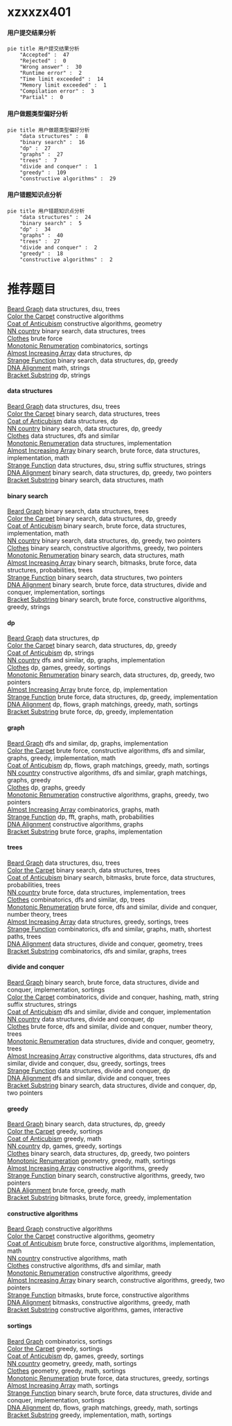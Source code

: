 # xzxxzx401
<!-- tabs:start -->
#### **用户提交结果分析**

```mermaid
pie title 用户提交结果分析
    "Accepted" :  47
    "Rejected" :  0
    "Wrong answer" :  30
    "Runtime error" :  2
    "Time limit exceeded" :  14
    "Memory limit exceeded" :  1
    "Compilation error" :  3
    "Partial" :  0
```
#### **用户做题类型偏好分析**

```mermaid
pie title 用户做题类型偏好分析
    "data structures" :  8
    "binary search" :  16
    "dp" :  27
    "graphs" :  27
    "trees" :  7
    "divide and conquer" :  1
    "greedy" :  109
    "constructive algorithms" :  29
```
#### **用户错题知识点分析**

```mermaid
pie title 用户错题知识点分析
    "data structures" :  24
    "binary search" :  5
    "dp" :  34
    "graphs" :  40
    "trees" :  27
    "divide and conquer" :  2
    "greedy" :  18
    "constructive algorithms" :  2
```
<!-- tabs:end -->
# 推荐题目
[Beard Graph](http://codeforces.com/problemset/problem/165/D)		data structures,
                        dsu,
                        trees		  
[Color the Carpet](http://codeforces.com/problemset/problem/297/D)		constructive algorithms		  
[Coat of Anticubism](http://codeforces.com/problemset/problem/667/B)		constructive algorithms,
                        geometry		  
[NN country](http://codeforces.com/problemset/problem/983/E)		binary search,
                        data structures,
                        trees		  
[Clothes](http://codeforces.com/problemset/problem/102/A)		brute force		  
[Monotonic Renumeration](http://codeforces.com/problemset/problem/1102/E)		combinatorics,
                        sortings		  
[Almost Increasing Array](http://codeforces.com/problemset/problem/946/G)		data structures,
                        dp		  
[Strange Function](http://codeforces.com/problemset/problem/1334/F)		binary search,
                        data structures,
                        dp,
                        greedy		  
[DNA Alignment](http://codeforces.com/problemset/problem/520/C)		math,
                        strings		  
[Bracket Substring](http://codeforces.com/problemset/problem/1015/F)		dp,
                        strings		  
<!-- tabs:start -->
#### **data structures**
[Beard Graph](http://codeforces.com/problemset/problem/165/D)		data structures,
                        dsu,
                        trees		  
[Color the Carpet](http://codeforces.com/problemset/problem/983/E)		binary search,
                        data structures,
                        trees		  
[Coat of Anticubism](http://codeforces.com/problemset/problem/946/G)		data structures,
                        dp		  
[NN country](http://codeforces.com/problemset/problem/1334/F)		binary search,
                        data structures,
                        dp,
                        greedy		  
[Clothes](http://codeforces.com/problemset/problem/797/D)		data structures,
                        dfs and similar		  
[Monotonic Renumeration](http://codeforces.com/problemset/problem/1092/D2)		data structures,
                        implementation		  
[Almost Increasing Array](http://codeforces.com/problemset/problem/776/C)		binary search,
                        brute force,
                        data structures,
                        implementation,
                        math		  
[Strange Function](http://codeforces.com/problemset/problem/452/E)		data structures,
                        dsu,
                        string suffix structures,
                        strings		  
[DNA Alignment](http://codeforces.com/problemset/problem/1492/C)		binary search,
                        data structures,
                        dp,
                        greedy,
                        two pointers		  
[Bracket Substring](http://codeforces.com/problemset/problem/1490/G)		binary search,
                        data structures,
                        math		  
#### **binary search**
[Beard Graph](http://codeforces.com/problemset/problem/983/E)		binary search,
                        data structures,
                        trees		  
[Color the Carpet](http://codeforces.com/problemset/problem/1334/F)		binary search,
                        data structures,
                        dp,
                        greedy		  
[Coat of Anticubism](http://codeforces.com/problemset/problem/776/C)		binary search,
                        brute force,
                        data structures,
                        implementation,
                        math		  
[NN country](http://codeforces.com/problemset/problem/1492/C)		binary search,
                        data structures,
                        dp,
                        greedy,
                        two pointers		  
[Clothes](http://codeforces.com/problemset/problem/1463/D)		binary search,
                        constructive algorithms,
                        greedy,
                        two pointers		  
[Monotonic Renumeration](http://codeforces.com/problemset/problem/1490/G)		binary search,
                        data structures,
                        math		  
[Almost Increasing Array](http://codeforces.com/problemset/problem/1479/D)		binary search,
                        bitmasks,
                        brute force,
                        data structures,
                        probabilities,
                        trees		  
[Strange Function](http://codeforces.com/problemset/problem/1436/E)		binary search,
                        data structures,
                        two pointers		  
[DNA Alignment](http://codeforces.com/problemset/problem/1461/D)		binary search,
                        brute force,
                        data structures,
                        divide and conquer,
                        implementation,
                        sortings		  
[Bracket Substring](http://codeforces.com/problemset/problem/1493/C)		binary search,
                        brute force,
                        constructive algorithms,
                        greedy,
                        strings		  
#### **dp**
[Beard Graph](http://codeforces.com/problemset/problem/946/G)		data structures,
                        dp		  
[Color the Carpet](http://codeforces.com/problemset/problem/1334/F)		binary search,
                        data structures,
                        dp,
                        greedy		  
[Coat of Anticubism](http://codeforces.com/problemset/problem/1015/F)		dp,
                        strings		  
[NN country](http://codeforces.com/problemset/problem/463/D)		dfs and similar,
                        dp,
                        graphs,
                        implementation		  
[Clothes](http://codeforces.com/problemset/problem/1472/D)		dp,
                        games,
                        greedy,
                        sortings		  
[Monotonic Renumeration](http://codeforces.com/problemset/problem/1492/C)		binary search,
                        data structures,
                        dp,
                        greedy,
                        two pointers		  
[Almost Increasing Array](https://codeforces.com/contest/1457/problem/C)		brute force,
                        dp,
                        implementation		  
[Strange Function](http://codeforces.com/problemset/problem/1491/C)		brute force,
                        data structures,
                        dp,
                        greedy,
                        implementation		  
[DNA Alignment](http://codeforces.com/problemset/problem/1437/C)		dp,
                        flows,
                        graph matchings,
                        greedy,
                        math,
                        sortings		  
[Bracket Substring](http://codeforces.com/problemset/problem/1499/B)		brute force,
                        dp,
                        greedy,
                        implementation		  
#### **graph**
[Beard Graph](http://codeforces.com/problemset/problem/463/D)		dfs and similar,
                        dp,
                        graphs,
                        implementation		  
[Color the Carpet](http://codeforces.com/problemset/problem/1487/C)		brute force,
                        constructive algorithms,
                        dfs and similar,
                        graphs,
                        greedy,
                        implementation,
                        math		  
[Coat of Anticubism](http://codeforces.com/problemset/problem/1437/C)		dp,
                        flows,
                        graph matchings,
                        greedy,
                        math,
                        sortings		  
[NN country](http://codeforces.com/problemset/problem/1470/D)		constructive algorithms,
                        dfs and similar,
                        graph matchings,
                        graphs,
                        greedy		  
[Clothes](http://codeforces.com/problemset/problem/1476/C)		dp,
                        graphs,
                        greedy		  
[Monotonic Renumeration](http://codeforces.com/problemset/problem/1304/D)		constructive algorithms,
                        graphs,
                        greedy,
                        two pointers		  
[Almost Increasing Array](http://codeforces.com/problemset/problem/1475/C)		combinatorics,
                        graphs,
                        math		  
[Strange Function](http://codeforces.com/problemset/problem/553/E)		dp,
                        fft,
                        graphs,
                        math,
                        probabilities		  
[DNA Alignment](http://codeforces.com/problemset/problem/1495/C)		constructive algorithms,
                        graphs		  
[Bracket Substring](http://codeforces.com/problemset/problem/1510/K)		brute force,
                        graphs,
                        implementation		  
#### **trees**
[Beard Graph](http://codeforces.com/problemset/problem/165/D)		data structures,
                        dsu,
                        trees		  
[Color the Carpet](http://codeforces.com/problemset/problem/983/E)		binary search,
                        data structures,
                        trees		  
[Coat of Anticubism](http://codeforces.com/problemset/problem/1479/D)		binary search,
                        bitmasks,
                        brute force,
                        data structures,
                        probabilities,
                        trees		  
[NN country](http://codeforces.com/problemset/problem/1511/C)		brute force,
                        data structures,
                        implementation,
                        trees		  
[Clothes](http://codeforces.com/problemset/problem/1499/F)		combinatorics,
                        dfs and similar,
                        dp,
                        trees		  
[Monotonic Renumeration](http://codeforces.com/problemset/problem/1491/E)		brute force,
                        dfs and similar,
                        divide and conquer,
                        number theory,
                        trees		  
[Almost Increasing Array](http://codeforces.com/problemset/problem/1466/D)		data structures,
                        greedy,
                        sortings,
                        trees		  
[Strange Function](http://codeforces.com/problemset/problem/1495/D)		combinatorics,
                        dfs and similar,
                        graphs,
                        math,
                        shortest paths,
                        trees		  
[DNA Alignment](http://codeforces.com/problemset/problem/1303/G)		data structures,
                        divide and conquer,
                        geometry,
                        trees		  
[Bracket Substring](http://codeforces.com/problemset/problem/1454/E)		combinatorics,
                        dfs and similar,
                        graphs,
                        trees		  
#### **divide and conquer**
[Beard Graph](http://codeforces.com/problemset/problem/1461/D)		binary search,
                        brute force,
                        data structures,
                        divide and conquer,
                        implementation,
                        sortings		  
[Color the Carpet](http://codeforces.com/problemset/problem/1466/G)		combinatorics,
                        divide and conquer,
                        hashing,
                        math,
                        string suffix structures,
                        strings		  
[Coat of Anticubism](http://codeforces.com/problemset/problem/1490/D)		dfs and similar,
                        divide and conquer,
                        implementation		  
[NN country](https://codeforces.com/contest/1483/problem/C)		data structures,
                        divide and conquer,
                        dp		  
[Clothes](http://codeforces.com/problemset/problem/1491/E)		brute force,
                        dfs and similar,
                        divide and conquer,
                        number theory,
                        trees		  
[Monotonic Renumeration](http://codeforces.com/problemset/problem/1303/G)		data structures,
                        divide and conquer,
                        geometry,
                        trees		  
[Almost Increasing Array](http://codeforces.com/problemset/problem/1494/D)		constructive algorithms,
                        data structures,
                        dfs and similar,
                        divide and conquer,
                        dsu,
                        greedy,
                        sortings,
                        trees		  
[Strange Function](http://codeforces.com/problemset/problem/1482/E)		data structures,
                        divide and conquer,
                        dp		  
[DNA Alignment](http://codeforces.com/problemset/problem/566/C)		dfs and similar,
                        divide and conquer,
                        trees		  
[Bracket Substring](http://codeforces.com/problemset/problem/1428/F)		binary search,
                        data structures,
                        divide and conquer,
                        dp,
                        two pointers		  
#### **greedy**
[Beard Graph](http://codeforces.com/problemset/problem/1334/F)		binary search,
                        data structures,
                        dp,
                        greedy		  
[Color the Carpet](http://codeforces.com/problemset/problem/1296/D)		greedy,
                        sortings		  
[Coat of Anticubism](http://codeforces.com/problemset/problem/1358/A)		greedy,
                        math		  
[NN country](http://codeforces.com/problemset/problem/1472/D)		dp,
                        games,
                        greedy,
                        sortings		  
[Clothes](http://codeforces.com/problemset/problem/1492/C)		binary search,
                        data structures,
                        dp,
                        greedy,
                        two pointers		  
[Monotonic Renumeration](https://codeforces.com/contest/1496/problem/C)		geometry,
                        greedy,
                        math,
                        sortings		  
[Almost Increasing Array](http://codeforces.com/problemset/problem/1493/A)		constructive algorithms,
                        greedy		  
[Strange Function](http://codeforces.com/problemset/problem/1463/D)		binary search,
                        constructive algorithms,
                        greedy,
                        two pointers		  
[DNA Alignment](http://codeforces.com/problemset/problem/1462/C)		brute force,
                        greedy,
                        math		  
[Bracket Substring](http://codeforces.com/problemset/problem/1494/B)		bitmasks,
                        brute force,
                        greedy,
                        implementation		  
#### **constructive algorithms**
[Beard Graph](http://codeforces.com/problemset/problem/297/D)		constructive algorithms		  
[Color the Carpet](http://codeforces.com/problemset/problem/667/B)		constructive algorithms,
                        geometry		  
[Coat of Anticubism](http://codeforces.com/problemset/problem/761/A)		brute force,
                        constructive algorithms,
                        implementation,
                        math		  
[NN country](http://codeforces.com/problemset/problem/1497/C2)		constructive algorithms,
                        math		  
[Clothes](http://codeforces.com/problemset/problem/1352/F)		constructive algorithms,
                        dfs and similar,
                        math		  
[Monotonic Renumeration](http://codeforces.com/problemset/problem/1493/A)		constructive algorithms,
                        greedy		  
[Almost Increasing Array](http://codeforces.com/problemset/problem/1463/D)		binary search,
                        constructive algorithms,
                        greedy,
                        two pointers		  
[Strange Function](https://codeforces.com/contest/1456/problem/B)		bitmasks,
                        brute force,
                        constructive algorithms		  
[DNA Alignment](http://codeforces.com/problemset/problem/1492/D)		bitmasks,
                        constructive algorithms,
                        greedy,
                        math		  
[Bracket Substring](https://codeforces.com/contest/1504/problem/D)		constructive algorithms,
                        games,
                        interactive		  
#### **sortings**
[Beard Graph](http://codeforces.com/problemset/problem/1102/E)		combinatorics,
                        sortings		  
[Color the Carpet](http://codeforces.com/problemset/problem/1296/D)		greedy,
                        sortings		  
[Coat of Anticubism](http://codeforces.com/problemset/problem/1472/D)		dp,
                        games,
                        greedy,
                        sortings		  
[NN country](https://codeforces.com/contest/1496/problem/C)		geometry,
                        greedy,
                        math,
                        sortings		  
[Clothes](http://codeforces.com/problemset/problem/1495/A)		geometry,
                        greedy,
                        math,
                        sortings		  
[Monotonic Renumeration](http://codeforces.com/problemset/problem/1497/A)		brute force,
                        data structures,
                        greedy,
                        sortings		  
[Almost Increasing Array](http://codeforces.com/problemset/problem/1427/A)		math,
                        sortings		  
[Strange Function](http://codeforces.com/problemset/problem/1461/D)		binary search,
                        brute force,
                        data structures,
                        divide and conquer,
                        implementation,
                        sortings		  
[DNA Alignment](http://codeforces.com/problemset/problem/1437/C)		dp,
                        flows,
                        graph matchings,
                        greedy,
                        math,
                        sortings		  
[Bracket Substring](http://codeforces.com/problemset/problem/1473/A)		greedy,
                        implementation,
                        math,
                        sortings		  
<!-- tabs:end -->
